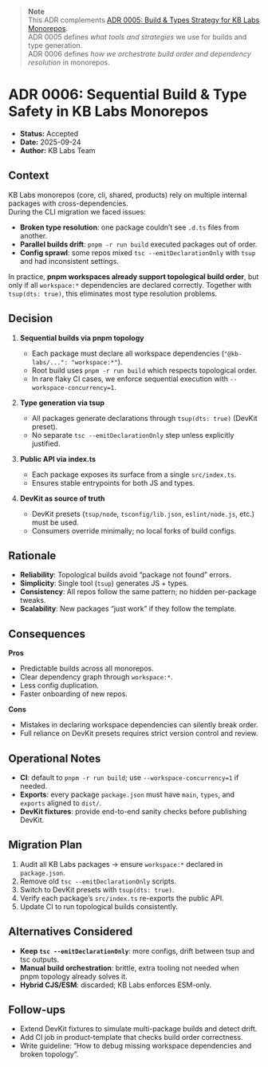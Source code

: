 > **Note**  
> This ADR complements [ADR 0005: Build & Types Strategy for KB Labs Monorepos](./0005-build-strategy.md).  
> ADR 0005 defines *what tools and strategies* we use for builds and type generation.  
> ADR 0006 defines *how we orchestrate build order and dependency resolution* in monorepos.  

# ADR 0006: Sequential Build & Type Safety in KB Labs Monorepos

- **Status:** Accepted
- **Date:** 2025-09-24
- **Author:** KB Labs Team

## Context
KB Labs monorepos (core, cli, shared, products) rely on multiple internal packages with cross-dependencies.  
During the CLI migration we faced issues:

- **Broken type resolution**: one package couldn’t see `.d.ts` files from another.
- **Parallel builds drift**: `pnpm -r run build` executed packages out of order.
- **Config sprawl**: some repos mixed `tsc --emitDeclarationOnly` with `tsup` and had inconsistent settings.

In practice, **pnpm workspaces already support topological build order**, but only if all `workspace:*` dependencies are declared correctly. Together with `tsup(dts: true)`, this eliminates most type resolution problems.

## Decision
1. **Sequential builds via pnpm topology**  
   - Each package must declare all workspace dependencies (`"@kb-labs/...": "workspace:*"`).  
   - Root build uses `pnpm -r run build` which respects topological order.  
   - In rare flaky CI cases, we enforce sequential execution with `--workspace-concurrency=1`.

2. **Type generation via tsup**  
   - All packages generate declarations through `tsup(dts: true)` (DevKit preset).  
   - No separate `tsc --emitDeclarationOnly` step unless explicitly justified.

3. **Public API via index.ts**  
   - Each package exposes its surface from a single `src/index.ts`.  
   - Ensures stable entrypoints for both JS and types.

4. **DevKit as source of truth**  
   - DevKit presets (`tsup/node`, `tsconfig/lib.json`, `eslint/node.js`, etc.) must be used.  
   - Consumers override minimally; no local forks of build configs.

## Rationale
- **Reliability**: Topological builds avoid “package not found” errors.  
- **Simplicity**: Single tool (`tsup`) generates JS + types.  
- **Consistency**: All repos follow the same pattern; no hidden per-package tweaks.  
- **Scalability**: New packages “just work” if they follow the template.

## Consequences
**Pros**  
- Predictable builds across all monorepos.  
- Clear dependency graph through `workspace:*`.  
- Less config duplication.  
- Faster onboarding of new repos.  

**Cons**  
- Mistakes in declaring workspace dependencies can silently break order.  
- Full reliance on DevKit presets requires strict version control and review.  

## Operational Notes
- **CI**: default to `pnpm -r run build`; use `--workspace-concurrency=1` if needed.  
- **Exports**: every package `package.json` must have `main`, `types`, and `exports` aligned to `dist/`.  
- **DevKit fixtures**: provide end-to-end sanity checks before publishing DevKit.  

## Migration Plan
1. Audit all KB Labs packages → ensure `workspace:*` declared in `package.json`.  
2. Remove old `tsc --emitDeclarationOnly` scripts.  
3. Switch to DevKit presets with `tsup(dts: true)`.  
4. Verify each package’s `src/index.ts` re-exports the public API.  
5. Update CI to run topological builds consistently.  

## Alternatives Considered
- **Keep `tsc --emitDeclarationOnly`**: more configs, drift between tsup and tsc outputs.  
- **Manual build orchestration**: brittle, extra tooling not needed when pnpm topology already solves it.  
- **Hybrid CJS/ESM**: discarded; KB Labs enforces ESM-only.  

## Follow-ups
- Extend DevKit fixtures to simulate multi-package builds and detect drift.  
- Add CI job in product-template that checks build order correctness.  
- Write guideline: “How to debug missing workspace dependencies and broken topology”.
